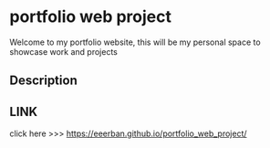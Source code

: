 # portfolio web project

Welcome to my portfolio website, this will be my personal space to showcase work and projects 

## Description


## LINK

click here >>> https://eeerban.github.io/portfolio_web_project/
